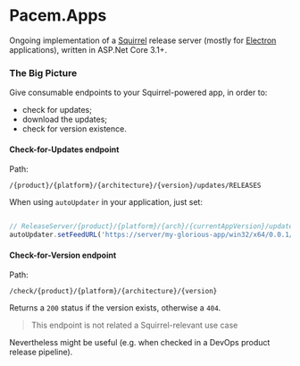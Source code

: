 # Pacem.Apps
Ongoing implementation of 
a [Squirrel](https://www.electronjs.org/docs/api/auto-updater) 
release server (mostly for [Electron](https://www.electronjs.org/) 
applications), written in ASP.Net Core 3.1+.

### The Big Picture
Give consumable endpoints to your Squirrel-powered app, in order to:

- check for updates;
- download the updates;
- check for version existence.

#### Check-for-Updates endpoint

Path:
```
/{product}/{platform}/{architecture}/{version}/updates/RELEASES
```

When using `autoUpdater` in your application, just set:
```js

// ReleaseServer/{product}/{platform}/{arch}/{currentAppVersion}/updates
autoUpdater.setFeedURL('https://server/my-glorious-app/win32/x64/0.0.1/updates');
```

#### Check-for-Version endpoint

Path:
```
/check/{product}/{platform}/{architecture}/{version}
```

Returns a `200` status if the version exists, otherwise a `404`.

> This endpoint is not related a Squirrel-relevant use case

Nevertheless might be useful (e.g. when checked in a DevOps product release pipeline).